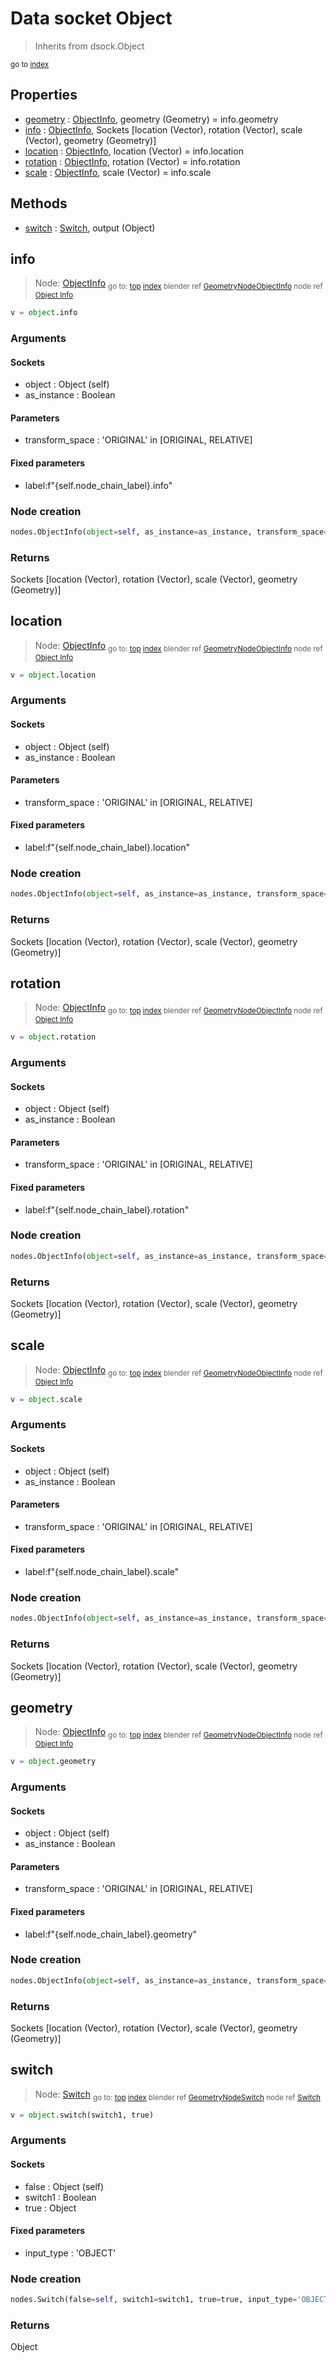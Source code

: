 
# Data socket Object

> Inherits from dsock.Object
  
<sub>go to [index](TBD)</sub>



## Properties

- [geometry](#geometry) : [ObjectInfo](section:nodes/ObjectInfo.md), geometry (Geometry) = info.geometry
- [info](#info) : [ObjectInfo](section:nodes/ObjectInfo.md), Sockets      [location (Vector), rotation (Vector), scale (Vector), geometry (Geometry)]
- [location](#location) : [ObjectInfo](section:nodes/ObjectInfo.md), location (Vector) = info.location
- [rotation](#rotation) : [ObjectInfo](section:nodes/ObjectInfo.md), rotation (Vector) = info.rotation
- [scale](#scale) : [ObjectInfo](section:nodes/ObjectInfo.md), scale (Vector) = info.scale

## Methods

- [switch](#switch) : [Switch](section:nodes/Switch.md), output (Object)

## info

> Node: [ObjectInfo](section:nodes/ObjectInfo)
<sub>go to: [top](#object) [index](TBD)
blender ref [GeometryNodeObjectInfo](https://docs.blender.org/api/current/bpy.types.GeometryNodeObjectInfo.html)
node ref [Object Info](https://docs.blender.org/manual/en/latest/modeling/geometry_nodes/material/object_info.html) </sub>

```python
v = object.info
```

### Arguments


#### Sockets

- object : Object (self)
- as_instance : Boolean

#### Parameters

- transform_space : 'ORIGINAL' in [ORIGINAL, RELATIVE]

#### Fixed parameters

- label:f"{self.node_chain_label}.info"

### Node creation

```python
nodes.ObjectInfo(object=self, as_instance=as_instance, transform_space=transform_space, label=f"{self.node_chain_label}.info")
```

### Returns

Sockets [location (Vector), rotation (Vector), scale (Vector), geometry (Geometry)]


## location

> Node: [ObjectInfo](section:nodes/ObjectInfo)
<sub>go to: [top](#object) [index](TBD)
blender ref [GeometryNodeObjectInfo](https://docs.blender.org/api/current/bpy.types.GeometryNodeObjectInfo.html)
node ref [Object Info](https://docs.blender.org/manual/en/latest/modeling/geometry_nodes/material/object_info.html) </sub>

```python
v = object.location
```

### Arguments


#### Sockets

- object : Object (self)
- as_instance : Boolean

#### Parameters

- transform_space : 'ORIGINAL' in [ORIGINAL, RELATIVE]

#### Fixed parameters

- label:f"{self.node_chain_label}.location"

### Node creation

```python
nodes.ObjectInfo(object=self, as_instance=as_instance, transform_space=transform_space, label=f"{self.node_chain_label}.location")
```

### Returns

Sockets [location (Vector), rotation (Vector), scale (Vector), geometry (Geometry)]


## rotation

> Node: [ObjectInfo](section:nodes/ObjectInfo)
<sub>go to: [top](#object) [index](TBD)
blender ref [GeometryNodeObjectInfo](https://docs.blender.org/api/current/bpy.types.GeometryNodeObjectInfo.html)
node ref [Object Info](https://docs.blender.org/manual/en/latest/modeling/geometry_nodes/material/object_info.html) </sub>

```python
v = object.rotation
```

### Arguments


#### Sockets

- object : Object (self)
- as_instance : Boolean

#### Parameters

- transform_space : 'ORIGINAL' in [ORIGINAL, RELATIVE]

#### Fixed parameters

- label:f"{self.node_chain_label}.rotation"

### Node creation

```python
nodes.ObjectInfo(object=self, as_instance=as_instance, transform_space=transform_space, label=f"{self.node_chain_label}.rotation")
```

### Returns

Sockets [location (Vector), rotation (Vector), scale (Vector), geometry (Geometry)]


## scale

> Node: [ObjectInfo](section:nodes/ObjectInfo)
<sub>go to: [top](#object) [index](TBD)
blender ref [GeometryNodeObjectInfo](https://docs.blender.org/api/current/bpy.types.GeometryNodeObjectInfo.html)
node ref [Object Info](https://docs.blender.org/manual/en/latest/modeling/geometry_nodes/material/object_info.html) </sub>

```python
v = object.scale
```

### Arguments


#### Sockets

- object : Object (self)
- as_instance : Boolean

#### Parameters

- transform_space : 'ORIGINAL' in [ORIGINAL, RELATIVE]

#### Fixed parameters

- label:f"{self.node_chain_label}.scale"

### Node creation

```python
nodes.ObjectInfo(object=self, as_instance=as_instance, transform_space=transform_space, label=f"{self.node_chain_label}.scale")
```

### Returns

Sockets [location (Vector), rotation (Vector), scale (Vector), geometry (Geometry)]


## geometry

> Node: [ObjectInfo](section:nodes/ObjectInfo)
<sub>go to: [top](#object) [index](TBD)
blender ref [GeometryNodeObjectInfo](https://docs.blender.org/api/current/bpy.types.GeometryNodeObjectInfo.html)
node ref [Object Info](https://docs.blender.org/manual/en/latest/modeling/geometry_nodes/material/object_info.html) </sub>

```python
v = object.geometry
```

### Arguments


#### Sockets

- object : Object (self)
- as_instance : Boolean

#### Parameters

- transform_space : 'ORIGINAL' in [ORIGINAL, RELATIVE]

#### Fixed parameters

- label:f"{self.node_chain_label}.geometry"

### Node creation

```python
nodes.ObjectInfo(object=self, as_instance=as_instance, transform_space=transform_space, label=f"{self.node_chain_label}.geometry")
```

### Returns

Sockets [location (Vector), rotation (Vector), scale (Vector), geometry (Geometry)]


## switch

> Node: [Switch](section:nodes/Switch)
<sub>go to: [top](#object) [index](TBD)
blender ref [GeometryNodeSwitch](https://docs.blender.org/api/current/bpy.types.GeometryNodeSwitch.html)
node ref [Switch](https://docs.blender.org/manual/en/latest/modeling/geometry_nodes/material/switch.html) </sub>

```python
v = object.switch(switch1, true)
```

### Arguments


#### Sockets

- false : Object (self)
- switch1 : Boolean
- true : Object

#### Fixed parameters

- input_type : 'OBJECT'

### Node creation

```python
nodes.Switch(false=self, switch1=switch1, true=true, input_type='OBJECT')
```

### Returns

Object

